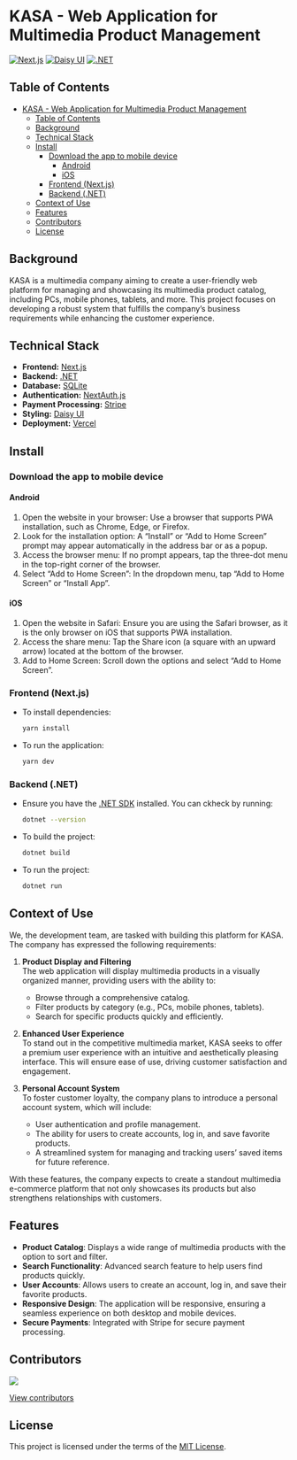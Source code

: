 # KASA - Web Application for Multimedia Product Management
[![Next.js](https://img.shields.io/badge/Next.js-black?logo=next.js&logoColor=white&style=flat-square)](https://nextjs.org/)
[![Daisy UI](https://img.shields.io/badge/Daisy%20UI-5A0EF8?logo=daisyui&logoColor=white&style=flat-square)](https://daisyui.com/)
[![.NET](https://img.shields.io/badge/.NET-512BD4?logo=dotnet&logoColor=white&style=flat-square)](https://dotnet.microsoft.com/)

## Table of Contents
- [KASA - Web Application for Multimedia Product Management](#kasa---web-application-for-multimedia-product-management)
  - [Table of Contents](#table-of-contents)
  - [Background](#background)
  - [Technical Stack](#technical-stack)
  - [Install](#install)
    - [Download the app to mobile device](#download-the-app-to-mobile-device)
      - [Android](#android)
      - [iOS](#ios)
    - [Frontend (Next.js)](#frontend-nextjs)
    - [Backend (.NET)](#backend-net)
  - [Context of Use](#context-of-use)
  - [Features](#features)
  - [Contributors](#contributors)
  - [License](#license)

## Background

KASA is a multimedia company aiming to create a user-friendly web platform for managing and showcasing its multimedia product catalog, including PCs, mobile phones, tablets, and more. This project focuses on developing a robust system that fulfills the company’s business requirements while enhancing the customer experience.

## Technical Stack

- **Frontend:** [Next.js](https://nextjs.org/)
- **Backend:** [.NET](https://dotnet.microsoft.com/)
- **Database:** [SQLite](https://www.sqlite.org/)
- **Authentication:** [NextAuth.js](https://next-auth.js.org/)
- **Payment Processing:** [Stripe](https://stripe.com/)
- **Styling:** [Daisy UI](https://daisyui.com/)
- **Deployment:** [Vercel](https://vercel.com/)

## Install

### Download the app to mobile device

#### Android
1.	Open the website in your browser:
	Use a browser that supports PWA installation, such as Chrome, Edge, or Firefox.
2.	Look for the installation option:
	A “Install” or “Add to Home Screen” prompt may appear automatically in the address bar or as a popup.
3.	Access the browser menu:
	If no prompt appears, tap the three-dot menu in the top-right corner of the browser.
4.	Select “Add to Home Screen”:
	In the dropdown menu, tap “Add to Home Screen” or “Install App”.


#### iOS
1.	Open the website in Safari:
	Ensure you are using the Safari browser, as it is the only browser on iOS that supports PWA installation.
2.	Access the share menu:
	Tap the Share icon (a square with an upward arrow) located at the bottom of the browser.
3.	Add to Home Screen:
	Scroll down the options and select “Add to Home Screen”.

### Frontend (Next.js)

- To install dependencies:
   ```zsh
   yarn install
   ```
- To run the application:
   ```zsh
   yarn dev
   ```

### Backend (.NET)

- Ensure you have the [.NET SDK](https://dotnet.microsoft.com/download) installed. You can ckheck by running:
   ```zsh
   dotnet --version
   ```
- To build the project:
   ```zsh
   dotnet build
   ```
- To run the project:
   ```zsh
   dotnet run
   ```


## Context of Use

We, the development team, are tasked with building this platform for KASA. The company has expressed the following requirements:

1. **Product Display and Filtering**  
   The web application will display multimedia products in a visually organized manner, providing users with the ability to:
   - Browse through a comprehensive catalog.
   - Filter products by category (e.g., PCs, mobile phones, tablets).
   - Search for specific products quickly and efficiently.

2. **Enhanced User Experience**  
   To stand out in the competitive multimedia market, KASA seeks to offer a premium user experience with an intuitive and aesthetically pleasing interface. This will ensure ease of use, driving customer satisfaction and engagement.

3. **Personal Account System**  
   To foster customer loyalty, the company plans to introduce a personal account system, which will include:
   - User authentication and profile management.
   - The ability for users to create accounts, log in, and save favorite products.
   - A streamlined system for managing and tracking users’ saved items for future reference.

With these features, the company expects to create a standout multimedia e-commerce platform that not only showcases its products but also strengthens relationships with customers.



## Features

- **Product Catalog**: Displays a wide range of multimedia products with the option to sort and filter.
- **Search Functionality**: Advanced search feature to help users find products quickly.
- **User Accounts**: Allows users to create an account, log in, and save their favorite products.
- **Responsive Design**: The application will be responsive, ensuring a seamless experience on both desktop and mobile devices.
- **Secure Payments**: Integrated with Stripe for secure payment processing.

## Contributors
<a href="https://github.com/CestMerNeil/KASA/graphs/contributors">
  <img src="https://contrib.rocks/image?repo=CestMerNeil/KASA" />
</a>
<p>
<a href="https://github.com/CestMerNeil/KASA/graphs/contributors">View contributors</a>

## License
This project is licensed under the terms of the [MIT License](./LICENSE).